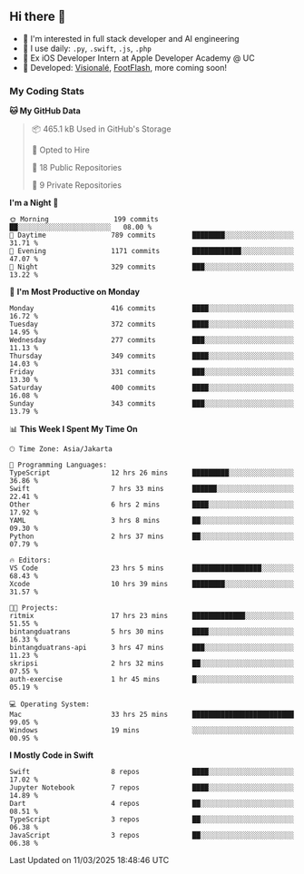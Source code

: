 ## Hi there 👋

- 🤖 I'm interested in full stack developer and AI engineering
- 🌱 I use daily: `.py`, `.swift`, `.js`, `.php`
- 🍎 Ex iOS Developer Intern at Apple Developer Academy @ UC
- 🔨 Developed: [Visionalé](https://apps.apple.com/id/app/visional%C3%A9/id6737191146), [FootFlash](https://apps.apple.com/id/app/footflash/id6550905078), more coming soon!

### My Coding Stats

<!--START_SECTION:waka-->
**🐱 My GitHub Data** 

> 📦 465.1 kB Used in GitHub's Storage 
 > 
> 💼 Opted to Hire
 > 
> 📜 18 Public Repositories 
 > 
> 🔑 9 Private Repositories 
 > 
**I'm a Night 🦉** 

```text
🌞 Morning                199 commits         ██░░░░░░░░░░░░░░░░░░░░░░░   08.00 % 
🌆 Daytime                789 commits         ████████░░░░░░░░░░░░░░░░░   31.71 % 
🌃 Evening                1171 commits        ████████████░░░░░░░░░░░░░   47.07 % 
🌙 Night                  329 commits         ███░░░░░░░░░░░░░░░░░░░░░░   13.22 % 
```
📅 **I'm Most Productive on Monday** 

```text
Monday                   416 commits         ████░░░░░░░░░░░░░░░░░░░░░   16.72 % 
Tuesday                  372 commits         ████░░░░░░░░░░░░░░░░░░░░░   14.95 % 
Wednesday                277 commits         ███░░░░░░░░░░░░░░░░░░░░░░   11.13 % 
Thursday                 349 commits         ████░░░░░░░░░░░░░░░░░░░░░   14.03 % 
Friday                   331 commits         ███░░░░░░░░░░░░░░░░░░░░░░   13.30 % 
Saturday                 400 commits         ████░░░░░░░░░░░░░░░░░░░░░   16.08 % 
Sunday                   343 commits         ███░░░░░░░░░░░░░░░░░░░░░░   13.79 % 
```


📊 **This Week I Spent My Time On** 

```text
🕑︎ Time Zone: Asia/Jakarta

💬 Programming Languages: 
TypeScript               12 hrs 26 mins      █████████░░░░░░░░░░░░░░░░   36.86 % 
Swift                    7 hrs 33 mins       ██████░░░░░░░░░░░░░░░░░░░   22.41 % 
Other                    6 hrs 2 mins        ████░░░░░░░░░░░░░░░░░░░░░   17.92 % 
YAML                     3 hrs 8 mins        ██░░░░░░░░░░░░░░░░░░░░░░░   09.30 % 
Python                   2 hrs 37 mins       ██░░░░░░░░░░░░░░░░░░░░░░░   07.79 % 

🔥 Editors: 
VS Code                  23 hrs 5 mins       █████████████████░░░░░░░░   68.43 % 
Xcode                    10 hrs 39 mins      ████████░░░░░░░░░░░░░░░░░   31.57 % 

🐱‍💻 Projects: 
ritmix                   17 hrs 23 mins      █████████████░░░░░░░░░░░░   51.55 % 
bintangduatrans          5 hrs 30 mins       ████░░░░░░░░░░░░░░░░░░░░░   16.33 % 
bintangduatrans-api      3 hrs 47 mins       ███░░░░░░░░░░░░░░░░░░░░░░   11.23 % 
skripsi                  2 hrs 32 mins       ██░░░░░░░░░░░░░░░░░░░░░░░   07.55 % 
auth-exercise            1 hr 45 mins        █░░░░░░░░░░░░░░░░░░░░░░░░   05.19 % 

💻 Operating System: 
Mac                      33 hrs 25 mins      █████████████████████████   99.05 % 
Windows                  19 mins             ░░░░░░░░░░░░░░░░░░░░░░░░░   00.95 % 
```

**I Mostly Code in Swift** 

```text
Swift                    8 repos             ████░░░░░░░░░░░░░░░░░░░░░   17.02 % 
Jupyter Notebook         7 repos             ████░░░░░░░░░░░░░░░░░░░░░   14.89 % 
Dart                     4 repos             ██░░░░░░░░░░░░░░░░░░░░░░░   08.51 % 
TypeScript               3 repos             ██░░░░░░░░░░░░░░░░░░░░░░░   06.38 % 
JavaScript               3 repos             ██░░░░░░░░░░░░░░░░░░░░░░░   06.38 % 
```




 Last Updated on 11/03/2025 18:48:46 UTC
<!--END_SECTION:waka-->

<!--
**nico-samuelson/nico-samuelson** is a ✨ _special_ ✨ repository because its `README.md` (this file) appears on your GitHub profile.

Here are some ideas to get you started:

- 🔭 I’m currently working on ...
- 🌱 I’m currently learning ...
- 👯 I’m looking to collaborate on ...
- 🤔 I’m looking for help with ...
- 💬 Ask me about ...
- 📫 How to reach me: ...
- 😄 Pronouns: ...
- ⚡ Fun fact: ...
-->
